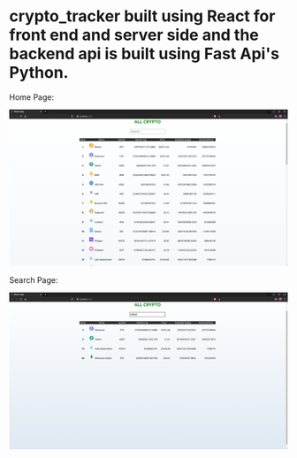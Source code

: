 # crypto_tracker built using React for front end and server side and the backend api is built using Fast Api's Python.

Home Page: 


![alt text](https://github.com/Rusheesonu/crypto_tracker/blob/master/Screenshot%20from%202022-10-31%2016-28-07.png "Description goes here")

Search Page:

![alt text](https://github.com/Rusheesonu/crypto_tracker/blob/master/Screenshot%20from%202022-10-31%2016-28-30.png "Description goes here")
